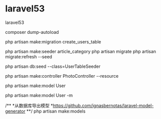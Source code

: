 # laravel53
laravel53

composer dump-autoload

php artisan make:migration create_users_table

php artisan make:seeder article_category
php artisan migrate
php artisan migrate:refresh --seed


php artisan db:seed --class=UserTableSeeder
 

php artisan make:controller PhotoController --resource

php artisan make:model User

php artisan make:model User -m

/**
 *从数据库导出模型
 *https://github.com/ignasbernotas/laravel-model-generator
**/
php artisan make:models 
